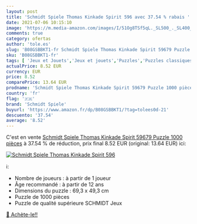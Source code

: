 ```yaml
---
layout: post
title: 'Schmidt Spiele Thomas Kinkade Spirit 596 avec 37.54 % rabais '
date: 2021-07-06 10:15:10
image: 'https://m.media-amazon.com/images/I/51Og8TSf5qL._SL500_._SL400_.jpg'
comments: true
category: ofertas
author: 'tole.es'
slug: 'B08GSBBKT1-fr Schmidt Spiele Thomas Kinkade Spirit 59679 Puzzle 1000 pièces'
sku: 'B08GSBBKT1-fr'
tags: [ 'Jeux et Jouets','Jeux et jouets','Puzzles','Puzzles classiques','schmidt spiele', ]
actualPrice: 8.52 EUR
currency: EUR
price: 8.52
comparePrice: 13.64 EUR
prodname: 'Schmidt Spiele Thomas Kinkade Spirit 59679 Puzzle 1000 pièces'
country: 'fr'
flag: '🇫🇷'
brand: 'Schmidt Spiele'
buyurl: 'https://www.amazon.fr/dp/B08GSBBKT1/?tag=tolees0d-21'
descuento: '37.54'
average: '8.52'
---
```


C'est en vente [Schmidt Spiele Thomas Kinkade Spirit 59679 Puzzle 1000 pièces](https://www.amazon.fr/dp/B08GSBBKT1/?tag=tolees0d-21)  à  37.54 % de réduction, prix final  8.52 EUR (original: 13.64 EUR) ici:

[![Schmidt Spiele Thomas Kinkade Spirit 596](https://m.media-amazon.com/images/I/51Og8TSf5qL._SL500_._SL400_.jpg)](https://www.amazon.fr/dp/B08GSBBKT1/?tag=tolees0d-21)

ℹ️:

- Nombre de joueurs : à partir de 1 joueur
- Âge recommandé : à partir de 12 ans
- Dimensions du puzzle : 69,3 x 49,3 cm
- Puzzle de 1000 pièces
- Puzzle de qualité supérieure SCHMIDT Jeux

[🛒 Achète-le!!](https://www.amazon.fr/dp/B08GSBBKT1/?tag=tolees0d-21)
